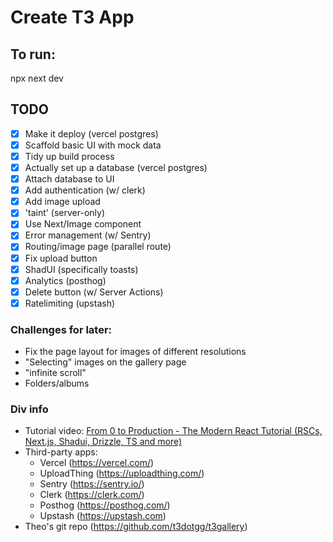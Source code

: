 # Create T3 App

## To run:

npx next dev

## TODO

- [x] Make it deploy (vercel postgres)
- [x] Scaffold basic UI with mock data
- [x] Tidy up build process
- [x] Actually set up a database (vercel postgres)
- [x] Attach database to UI
- [x] Add authentication (w/ clerk)
- [x] Add image upload
- [x] 'taint' (server-only)
- [x] Use Next/Image component
- [x] Error management (w/ Sentry)
- [x] Routing/image page (parallel route)
- [x] Fix upload button
- [x] ShadUI (specifically toasts)
- [x] Analytics (posthog)
- [x] Delete button (w/ Server Actions)
- [x] Ratelimiting (upstash)

### Challenges for later:

- Fix the page layout for images of different resolutions
- "Selecting" images on the gallery page
- "infinite scroll"
- Folders/albums

### Div info

- Tutorial video: [From 0 to Production - The Modern React Tutorial (RSCs, Next.js, Shadui, Drizzle, TS and more)](https://youtu.be/d5x0JCZbAJs?si=CVzBgDmMTmnT10L9)
- Third-party apps:
    - Vercel (https://vercel.com/)
    - UploadThing (https://uploadthing.com/)
    - Sentry (https://sentry.io/)
    - Clerk (https://clerk.com/)
    - Posthog (https://posthog.com/)
    - Upstash (https://upstash.com)
- Theo's git repo (https://github.com/t3dotgg/t3gallery)

